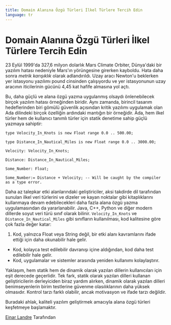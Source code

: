 ```yaml
---
title: Domain Alanına Özgü Türleri İlkel Türlere Tercih Edin
language: tr
---
```


# Domain Alanına Özgü Türleri İlkel Türlere Tercih Edin

23 Eylül 1999'da 327,6 milyon dolarlık Mars Climate Orbiter, Dünya'daki bir yazılım hatası nedeniyle Mars'ın yörüngesine girerken kayboldu. Hata daha sonra *metrik karışıklık* olarak adlandırıldı. Uzay aracı Newton'u beklerken yer istasyonu yazılımı pound cinsinden çalışıyordu ve yer istasyonunun uzay aracının iticilerinin gücünü 4,45 kat hafife almasına yol açtı.

Bu, daha güçlü ve alana özgü yazma uygulanmış olsaydı önlenebilecek birçok yazılım hatası örneğinden biridir. Aynı zamanda, birincil tasarım hedeflerinden biri gömülü güvenlik açısından kritik yazılımı uygulamak olan Ada dilindeki birçok özelliğin ardındaki mantığın bir örneğidir. Ada, hem ilkel türler hem de kullanıcı tanımlı türler için statik denetime sahip güçlü yazmaya sahiptir:

```
type Velocity_In_Knots is new Float range 0.0 .. 500.00;

type Distance_In_Nautical_Miles is new Float range 0.0 .. 3000.00;

Velocity: Velocity_In_Knots;

Distance: Distance_In_Nautical_Miles;

Some_Number: Float;

Some_Number:= Distance + Velocity; -- Will be caught by the compiler as a type error.
```

Daha az talepkar etki alanlarındaki geliştiriciler, aksi takdirde dil tarafından sunulan ilkel veri türlerini ve dizeler ve kayan noktalar gibi kitaplıklarını kullanmaya devam edebilecekleri daha fazla alana özgü yazma uygulamasından da yararlanabilir. Java, C++, Python ve diğer modern dillerde soyut veri türü sınıf olarak bilinir. `Velocity_In_Knots` ve `Distance_In_Nautical_Miles` gibi sınıfların kullanılması, kod kalitesine göre çok fazla değer katar:

1. Kod, yalnızca Float veya String değil, bir etki alanı kavramlarını ifade ettiği için daha okunabilir hale gelir.
- Kod, kolayca test edilebilir davranışı içine aldığından, kod daha test edilebilir hale gelir.
- Kod, uygulamalar ve sistemler arasında yeniden kullanımı kolaylaştırır.

Yaklaşım, hem statik hem de dinamik olarak yazılan dillerin kullanıcıları için eşit derecede geçerlidir. Tek fark, statik olarak yazılan dilleri kullanan geliştiricilerin derleyiciden biraz yardım alırken, dinamik olarak yazılan dilleri benimseyenlerin birim testlerine güvenme olasılıklarının daha yüksek olmasıdır. Kontrol tarzı farklı olabilir, ancak motivasyon ve ifade tarzı değildir.

Buradaki ahlak, kaliteli yazılım geliştirmek amacıyla alana özgü türleri keşfetmeye başlamaktır.

[Einar Landre](http://programmer.97things.oreilly.com/wiki/index.php/Einar_Landre) Tarafından